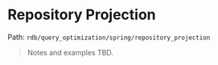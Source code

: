 # Repository Projection

Path: `rdb/query_optimization/spring/repository_projection`

> Notes and examples TBD.
